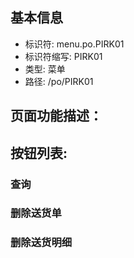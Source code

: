 
## 基本信息

- 标识符: menu.po.PIRK01
- 标识符缩写: PIRK01
- 类型: 菜单
- 路径: /po/PIRK01

## 页面功能描述：





## 按钮列表:


### 查询



### 删除送货单



### 删除送货明细


